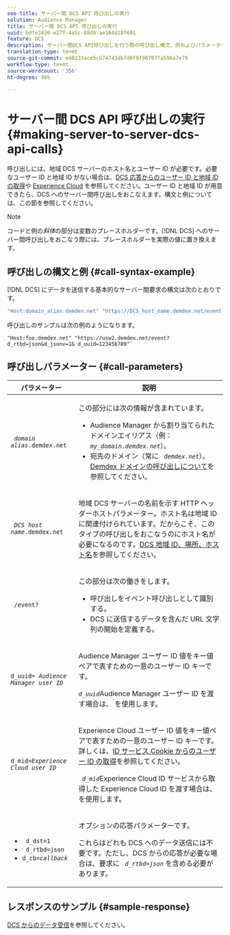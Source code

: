 ```yaml
---
seo-title: サーバー間 DCS API 呼び出しの実行
solution: Audience Manager
title: サーバー間 DCS API 呼び出しの実行
uuid: bdfe3430-e27f-4a5c-88d9-ae164d28f601
feature: DCS
description: サーバー間DCS API呼び出しを行う際の呼び出し構文、例およびパラメーター
translation-type: tm+mt
source-git-commit: e40233ace5cb74743db7d0f9f90707fa596a7e79
workflow-type: tm+mt
source-wordcount: '356'
ht-degree: 96%

---
```



# サーバー間 DCS API 呼び出しの実行 {#making-server-to-server-dcs-api-calls}

呼び出しには、地域 DCS サーバーのホスト名とユーザー ID が必要です。必要なユーザー ID と地域 ID がない場合は、[DCS 応答からのユーザー ID と地域 ID の取得](/help/using/api/dcs-intro/dcs-s2s/dcs-aam-ids.md)や [Experience Cloud](/help/using/api/dcs-intro/dcs-s2s/dcs-mcid-ids.md) を参照してください。ユーザー ID と地域 ID が用意できたら、DCS へのサーバー間呼び出しをおこなえます。構文と例については、この節を参照してください。

>[!NOTE]
>
>コードと例の&#x200B;*斜体*&#x200B;の部分は変数のプレースホルダーです。[!DNL DCS] へのサーバー間呼び出しをおこなう際には、プレースホルダーを実際の値に置き換えます。

## 呼び出しの構文と例 {#call-syntax-example}

[!DNL DCS] にデータを送信する基本的なサーバー間要求の構文は次のとおりです。

```js
"Host:domain_alias.demdex.net" "https://DCS_host_name.demdex.net/event?d_rtbd=json&d_jsonv=1&d_uuid=userID
```

呼び出しのサンプルは次の例のようになります。

```
"Host:foo.demdex.net" "https://usw2.demdex.net/event?d_rtbd=json&d_jsonv=1& d_uuid=123456789"`
```

## 呼び出しパラメーター {#call-parameters}

<table id="table_3AF4466009B64F0C9CBE7904A4096E0C"> 
 <thead> 
  <tr> 
   <th colname="col1" class="entry"> パラメーター </th> 
   <th colname="col2" class="entry"> 説明 </th> 
  </tr> 
 </thead>
 <tbody> 
  <tr> 
   <td colname="col1"> <p><code> <i>domain alias</i>.demdex.net</code> </p> </td> 
   <td colname="col2"> <p>この部分には次の情報が含まれています。 </p> <p> 
     <ul id="ul_3EDA9C7BA6794D06BCB07A75A9BD2372"> 
      <li id="li_74624CA78D6F4536A8164AE1FA1DECB9"><span class="keyword">Audience Manager</span> から割り当てられたドメインエイリアス（例：<i><code> my_domain.demdex.net</code></i>）。 </li> 
      <li id="li_08ABE91CA247403AA480B3FB4BEF83BA">宛先のドメイン（常に <i><code> demdex.net</code></i>）。<a href="../../../reference/demdex-calls.md">Demdex ドメインの呼び出しについて</a>を参照してください。 </li> 
     </ul> </p> </td> 
  </tr> 
  <tr> 
   <td colname="col1"> <p><code> <i>DCS host name</i>.demdex.net</code> </p> </td> 
   <td colname="col2"> <p>地域 <span class="wintitle">DCS</span> サーバーの名前を示す HTTP ヘッダーホストパラメーター。ホスト名は地域 ID に関連付けられています。だからこそ、このタイプの呼び出しをおこなうのにホスト名が必要になるのです。<a href="../../../api/dcs-intro/dcs-api-reference/dcs-regions.md">DCS 地域 ID、場所、ホスト名</a>を参照してください。 </p> </td> 
  </tr> 
  <tr> 
   <td colname="col1"> <p><code> /event?</code> </p> </td> 
   <td colname="col2"> <p>この部分は次の働きをします。 </p> <p> 
     <ul id="ul_6332444A305A4F12A7CBE471CA508516"> 
      <li id="li_1C5C111B2B0E4621B3FC0C20D6516041">呼び出しをイベント呼び出しとして識別する。 </li> 
      <li id="li_DBCE9B1C70604A629ECD7AC0A9052198">DCS に送信するデータを含んだ URL 文字列の開始を定義する。 </li> 
     </ul> </p> </td> 
  </tr> 
  <tr> 
   <td colname="col1"> <p><code>d_uuid= <i>Audience Manager user ID</i></code> </p> </td> 
   <td colname="col2"> <p><span class="keyword">Audience Manager</span> ユーザー ID 値をキー値ペアで表すための一意のユーザー ID キーです。 </p> <p><code><i>d_uuid</i></code>Audience Manager<span class="keyword"> ユーザー ID を渡す場合は、</span> を使用します。 </p> </td>
  </tr> 
  <tr> 
   <td colname="col1"> <p><code>d_mid=<i>Experience Cloud user ID</i></code> </p> </td> 
   <td colname="col2"> <p><span class="keyword">Experience Cloud</span> ユーザー ID 値をキー値ペアで表すための一意のユーザー ID キーです。詳しくは、<a href="../../../api/dcs-intro/dcs-s2s/dcs-mcid-ids.md#get-user-ids-from-service-cookie">ID サービス Cookie からのユーザー ID の取得</a>を参照してください。 </p> <p><i><code> d_mid</code></i>Experience Cloud<span class="keyword"> ID サービスから取得した </span>Experience Cloud<span class="keyword"> ID を渡す場合は、</span> を使用します。 </p> </td> 
  </tr> 
  <tr> 
   <td colname="col1"> <p> 
     <ul id="ul_36E2C1A0538D4D2C94DFC1335720A524"> 
      <li id="li_8902EED431CE4F0189A94868FA52DB1F"><code> d_dst=1</code> </li> 
      <li id="li_4B6B29499D444E31808DE0A9AA0442D0"><code> d_rtbd=json</code> </li> 
      <li id="li_3430CD0438604B83BE6437E6EC480816"><code>d_cb=<i>callback</i></code> </li> 
     </ul> </p> </td> 
   <td colname="col2"> <p>オプションの応答パラメーターです。 </p> <p> これらはどれも <span class="wintitle">DCS</span> へのデータ送信には不要です。ただし、<span class="wintitle">DCS</span> からの応答が必要な場合は、要求に <i><code> d_rtbd=json</code></i> を含める必要があります。 </p> </td> 
  </tr> 
 </tbody> 
</table>

## レスポンスのサンプル {#sample-response}

[DCS からのデータ受信](../../../api/dcs-intro/dcs-event-calls/dcs-url-receive.md)を参照してください。
